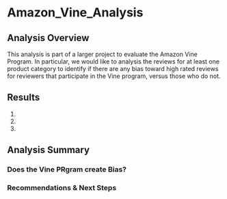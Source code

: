 # Amazon_Vine_Analysis
## Analysis Overview
This analysis is part of a larger project to evaluate the Amazon Vine Program.  In particular, we would like to analysis the reviews for at least one product category to identify if there are any bias toward high rated reviews for reviewers that participate in the Vine program, versus those who do not.
## Results
1.
2.
3.


## Analysis Summary
### Does the Vine PRgram create Bias?

### Recommendations & Next Steps
